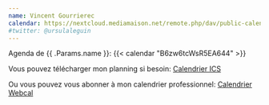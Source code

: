 ```yaml
---
name: Vincent Gourrierec
calendar: https://nextcloud.mediamaison.net/remote.php/dav/public-calendars/B6zw6tcWsR5EA644?export
#twitter: @ursulaleguin
---
```


Agenda de {{ .Params.name }}:
{{< calendar "B6zw6tcWsR5EA644" >}}

Vous pouvez télécharger mon planning si besoin:
[Calendrier ICS](https://nextcloud.mediamaison.net/remote.php/dav/public-calendars/B6zw6tcWsR5EA644?export)

Ou vous pouvez vous abonner à mon calendrier professionnel:
[Calendrier Webcal](webcal://nextcloud.mediamaison.net/remote.php/dav/public-calendars/6twBojdEb7NKrNKK?export)
